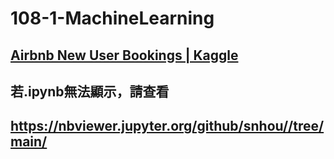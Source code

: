 # 108-1-MachineLearning
## [Airbnb New User Bookings | Kaggle](https://www.kaggle.com/c/airbnb-recruiting-new-user-bookings)
## 若.ipynb無法顯示，請查看 
## https://nbviewer.jupyter.org/github/snhou//tree/main/
